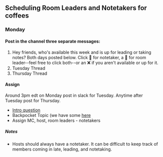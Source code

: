 ## Scheduling Room Leaders and Notetakers for coffees

### Monday 
#### Post in the channel three separate messages:
1. Hey friends,  who's available this week and is up for leading or taking notes? Both days posted below. Click :memo: for notetaker, a :speech_balloon: for room leader--feel free to click both--or an :x: if you aren't available or up for it.
2. Tuesday Thread
3. Thursday Thread

#### Assign 
Around 3pm edt on Monday post in slack for Tuesday. Anytime after Tuesday post for Thursday. 
- [Intro question](https://github.com/Virtual-Coffee/VC-Contributors/blob/main/coffees/icebreaker-topics.md)
- Backpocket Topic (we have some [here](https://github.com/Virtual-Coffee/VC-Contributors/blob/main/coffees/topic-suggestions.md)
- Assign MC, host, room leaders - notetakers

##### Notes
- Hosts should always have a notetaker. It can be difficult to keep track of members coming in late, leading, and notetaking.



